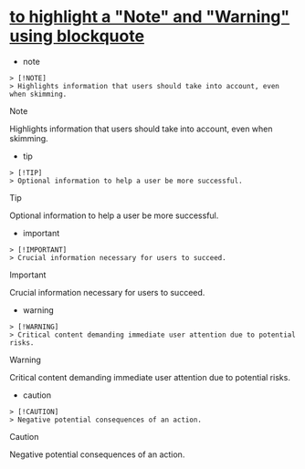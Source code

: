 # [to highlight a "Note" and "Warning" using blockquote](https://github.com/orgs/community/discussions/16925)

- note

```text
> [!NOTE]  
> Highlights information that users should take into account, even when skimming.
```

> [!NOTE]  
> Highlights information that users should take into account, even when skimming.

- tip

```text
> [!TIP]
> Optional information to help a user be more successful.
```

> [!TIP]
> Optional information to help a user be more successful.

- important

```text
> [!IMPORTANT]  
> Crucial information necessary for users to succeed.
```

> [!IMPORTANT]  
> Crucial information necessary for users to succeed.

- warning

```text
> [!WARNING]  
> Critical content demanding immediate user attention due to potential risks.
```

> [!WARNING]  
> Critical content demanding immediate user attention due to potential risks.

- caution

```text
> [!CAUTION]
> Negative potential consequences of an action.
```

> [!CAUTION]
> Negative potential consequences of an action.
